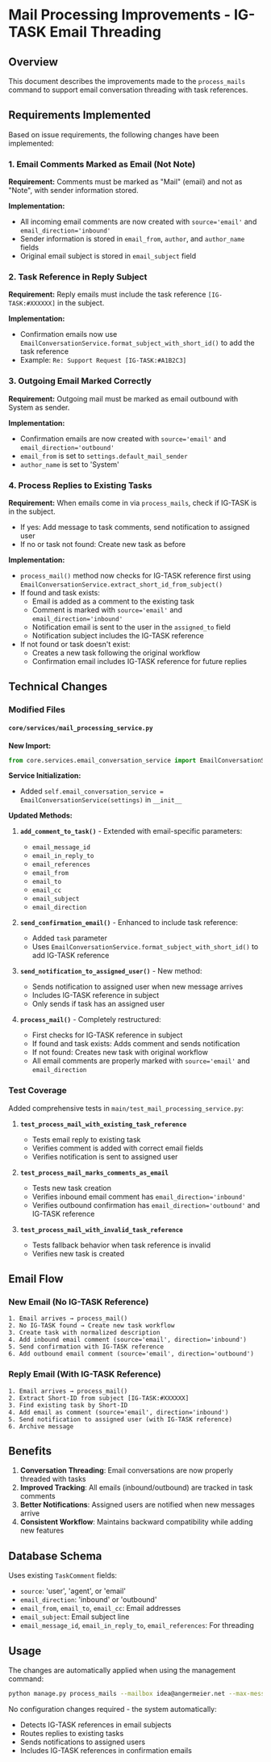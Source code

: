 # Mail Processing Improvements - IG-TASK Email Threading

## Overview

This document describes the improvements made to the `process_mails` command to support email conversation threading with task references.

## Requirements Implemented

Based on issue requirements, the following changes have been implemented:

### 1. Email Comments Marked as Email (Not Note)
**Requirement:** Comments must be marked as "Mail" (email) and not as "Note", with sender information stored.

**Implementation:**
- All incoming email comments are now created with `source='email'` and `email_direction='inbound'`
- Sender information is stored in `email_from`, `author`, and `author_name` fields
- Original email subject is stored in `email_subject` field

### 2. Task Reference in Reply Subject
**Requirement:** Reply emails must include the task reference `[IG-TASK:#XXXXXX]` in the subject.

**Implementation:**
- Confirmation emails now use `EmailConversationService.format_subject_with_short_id()` to add the task reference
- Example: `Re: Support Request [IG-TASK:#A1B2C3]`

### 3. Outgoing Email Marked Correctly
**Requirement:** Outgoing mail must be marked as email outbound with System as sender.

**Implementation:**
- Confirmation emails are now created with `source='email'` and `email_direction='outbound'`
- `email_from` is set to `settings.default_mail_sender`
- `author_name` is set to 'System'

### 4. Process Replies to Existing Tasks
**Requirement:** When emails come in via `process_mails`, check if IG-TASK is in the subject.
- If yes: Add message to task comments, send notification to assigned user
- If no or task not found: Create new task as before

**Implementation:**
- `process_mail()` method now checks for IG-TASK reference first using `EmailConversationService.extract_short_id_from_subject()`
- If found and task exists:
  - Email is added as a comment to the existing task
  - Comment is marked with `source='email'` and `email_direction='inbound'`
  - Notification email is sent to the user in the `assigned_to` field
  - Notification subject includes the IG-TASK reference
- If not found or task doesn't exist:
  - Creates a new task following the original workflow
  - Confirmation email includes IG-TASK reference for future replies

## Technical Changes

### Modified Files

#### `core/services/mail_processing_service.py`

**New Import:**
```python
from core.services.email_conversation_service import EmailConversationService, EmailConversationServiceError
```

**Service Initialization:**
- Added `self.email_conversation_service = EmailConversationService(settings)` in `__init__`

**Updated Methods:**

1. **`add_comment_to_task()`** - Extended with email-specific parameters:
   - `email_message_id`
   - `email_in_reply_to`
   - `email_references`
   - `email_from`
   - `email_to`
   - `email_cc`
   - `email_subject`
   - `email_direction`

2. **`send_confirmation_email()`** - Enhanced to include task reference:
   - Added `task` parameter
   - Uses `EmailConversationService.format_subject_with_short_id()` to add IG-TASK reference

3. **`send_notification_to_assigned_user()`** - New method:
   - Sends notification to assigned user when new message arrives
   - Includes IG-TASK reference in subject
   - Only sends if task has an assigned user

4. **`process_mail()`** - Completely restructured:
   - First checks for IG-TASK reference in subject
   - If found and task exists: Adds comment and sends notification
   - If not found: Creates new task with original workflow
   - All email comments are properly marked with `source='email'` and `email_direction`

### Test Coverage

Added comprehensive tests in `main/test_mail_processing_service.py`:

1. **`test_process_mail_with_existing_task_reference`**
   - Tests email reply to existing task
   - Verifies comment is added with correct email fields
   - Verifies notification is sent to assigned user

2. **`test_process_mail_marks_comments_as_email`**
   - Tests new task creation
   - Verifies inbound email comment has `email_direction='inbound'`
   - Verifies outbound confirmation has `email_direction='outbound'` and IG-TASK reference

3. **`test_process_mail_with_invalid_task_reference`**
   - Tests fallback behavior when task reference is invalid
   - Verifies new task is created

## Email Flow

### New Email (No IG-TASK Reference)

```
1. Email arrives → process_mail()
2. No IG-TASK found → Create new task workflow
3. Create task with normalized description
4. Add inbound email comment (source='email', direction='inbound')
5. Send confirmation with IG-TASK reference
6. Add outbound email comment (source='email', direction='outbound')
```

### Reply Email (With IG-TASK Reference)

```
1. Email arrives → process_mail()
2. Extract Short-ID from subject [IG-TASK:#XXXXXX]
3. Find existing task by Short-ID
4. Add email as comment (source='email', direction='inbound')
5. Send notification to assigned user (with IG-TASK reference)
6. Archive message
```

## Benefits

1. **Conversation Threading**: Email conversations are now properly threaded with tasks
2. **Improved Tracking**: All emails (inbound/outbound) are tracked in task comments
3. **Better Notifications**: Assigned users are notified when new messages arrive
4. **Consistent Workflow**: Maintains backward compatibility while adding new features

## Database Schema

Uses existing `TaskComment` fields:
- `source`: 'user', 'agent', or 'email'
- `email_direction`: 'inbound' or 'outbound'
- `email_from`, `email_to`, `email_cc`: Email addresses
- `email_subject`: Email subject line
- `email_message_id`, `email_in_reply_to`, `email_references`: For threading

## Usage

The changes are automatically applied when using the management command:

```bash
python manage.py process_mails --mailbox idea@angermeier.net --max-messages 10
```

No configuration changes required - the system automatically:
- Detects IG-TASK references in email subjects
- Routes replies to existing tasks
- Sends notifications to assigned users
- Includes IG-TASK references in confirmation emails
